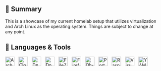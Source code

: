 ## 📃 Summary
<p>
  This is a showcase of my current homelab setup that utilizes virtualization and Arch Linux as the operating system. Things are subject to change at any point.
</p>

## 🧰 Languages & Tools

<img align="left" alt="Arch Linux" title="Arch Linux" width="30px" style="padding-right:10px;" src="https://cdn.jsdelivr.net/gh/devicons/devicon@latest/icons/archlinux/archlinux-original.svg"/>

<img align="left" alt="Cloudflare" title="Cloudflare" width="30px" style="padding-right:10px;" src="https://cdn.jsdelivr.net/gh/devicons/devicon@latest/icons/cloudflare/cloudflare-original.svg"/>

<img align="left" alt="Debian" title="Debian" width="30px" style="padding-right:10px;" src="https://cdn.jsdelivr.net/gh/devicons/devicon@latest/icons/debian/debian-original.svg"/>

<img align="left" alt="Docker" title="Docker" width="30px" style="padding-right:10px;" src="https://cdn.jsdelivr.net/gh/devicons/devicon@latest/icons/docker/docker-original.svg"/>

<img align="left" alt="FileZilla" title="FileZilla" width="30px" style="padding-right:10px;" src="https://cdn.jsdelivr.net/gh/devicons/devicon@latest/icons/filezilla/filezilla-original.svg"/>

<img align="left" alt="Firefox" title="Firefox" width="30px" style="padding-right:10px;" src="https://cdn.jsdelivr.net/gh/devicons/devicon@latest/icons/firefox/firefox-original.svg"/>

<img align="left" alt="Oh-My-Zsh" title="Oh-My-Zsh" width="30px" style="padding-right:10px;" src="https://cdn.jsdelivr.net/gh/devicons/devicon@latest/icons/ohmyzsh/ohmyzsh-original.svg"/>

<img align="left" alt="Portainer" title="Portainer" width="30px" style="padding-right:10px;" src="https://cdn.jsdelivr.net/gh/devicons/devicon@latest/icons/portainer/portainer-original.svg"/>

<img align="left" alt="Raspberry Pi" title="Raspberry Pi" width="30px" style="padding-right:10px;" src="https://cdn.jsdelivr.net/gh/devicons/devicon@latest/icons/raspberrypi/raspberrypi-original.svg"/>

<img align="left" alt="Visual Studio Code" title="Visual Studio Code" width="30px" style="padding-right:10px;" src="https://cdn.jsdelivr.net/gh/devicons/devicon@latest/icons/vscode/vscode-original.svg"/>

<img align="left" alt="YAML" title="YAML" width="30px" style="padding-right:10px;" src="https://cdn.jsdelivr.net/gh/devicons/devicon@latest/icons/yaml/yaml-original.svg"/>
